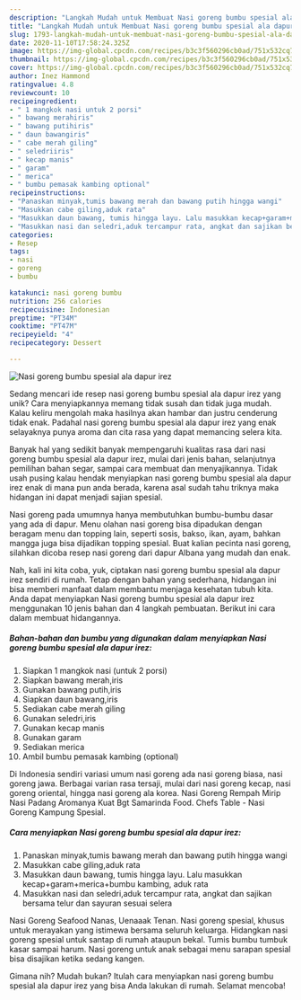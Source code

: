 ```yaml
---
description: "Langkah Mudah untuk Membuat Nasi goreng bumbu spesial ala dapur irez, Bikin Ngiler"
title: "Langkah Mudah untuk Membuat Nasi goreng bumbu spesial ala dapur irez, Bikin Ngiler"
slug: 1793-langkah-mudah-untuk-membuat-nasi-goreng-bumbu-spesial-ala-dapur-irez-bikin-ngiler
date: 2020-11-10T17:58:24.325Z
image: https://img-global.cpcdn.com/recipes/b3c3f560296cb0ad/751x532cq70/nasi-goreng-bumbu-spesial-ala-dapur-irez-foto-resep-utama.jpg
thumbnail: https://img-global.cpcdn.com/recipes/b3c3f560296cb0ad/751x532cq70/nasi-goreng-bumbu-spesial-ala-dapur-irez-foto-resep-utama.jpg
cover: https://img-global.cpcdn.com/recipes/b3c3f560296cb0ad/751x532cq70/nasi-goreng-bumbu-spesial-ala-dapur-irez-foto-resep-utama.jpg
author: Inez Hammond
ratingvalue: 4.8
reviewcount: 10
recipeingredient:
- " 1 mangkok nasi untuk 2 porsi"
- " bawang merahiris"
- " bawang putihiris"
- " daun bawangiris"
- " cabe merah giling"
- " seledriiris"
- " kecap manis"
- " garam"
- " merica"
- " bumbu pemasak kambing optional"
recipeinstructions:
- "Panaskan minyak,tumis bawang merah dan bawang putih hingga wangi"
- "Masukkan cabe giling,aduk rata"
- "Masukkan daun bawang, tumis hingga layu. Lalu masukkan kecap+garam+merica+bumbu kambing, aduk rata"
- "Masukkan nasi dan seledri,aduk tercampur rata, angkat dan sajikan bersama telur dan sayuran sesuai selera"
categories:
- Resep
tags:
- nasi
- goreng
- bumbu

katakunci: nasi goreng bumbu 
nutrition: 256 calories
recipecuisine: Indonesian
preptime: "PT34M"
cooktime: "PT47M"
recipeyield: "4"
recipecategory: Dessert

---
```



![Nasi goreng bumbu spesial ala dapur irez](https://img-global.cpcdn.com/recipes/b3c3f560296cb0ad/751x532cq70/nasi-goreng-bumbu-spesial-ala-dapur-irez-foto-resep-utama.jpg)

Sedang mencari ide resep nasi goreng bumbu spesial ala dapur irez yang unik? Cara menyiapkannya memang tidak susah dan tidak juga mudah. Kalau keliru mengolah maka hasilnya akan hambar dan justru cenderung tidak enak. Padahal nasi goreng bumbu spesial ala dapur irez yang enak selayaknya punya aroma dan cita rasa yang dapat memancing selera kita.

Banyak hal yang sedikit banyak mempengaruhi kualitas rasa dari nasi goreng bumbu spesial ala dapur irez, mulai dari jenis bahan, selanjutnya pemilihan bahan segar, sampai cara membuat dan menyajikannya. Tidak usah pusing kalau hendak menyiapkan nasi goreng bumbu spesial ala dapur irez enak di mana pun anda berada, karena asal sudah tahu triknya maka hidangan ini dapat menjadi sajian spesial.

Nasi goreng pada umumnya hanya membutuhkan bumbu-bumbu dasar yang ada di dapur. Menu olahan nasi goreng bisa dipadukan dengan beragam menu dan topping lain, seperti sosis, bakso, ikan, ayam, bahkan mangga juga bisa dijadikan topping spesial. Buat kalian pecinta nasi goreng, silahkan dicoba resep nasi goreng dari dapur Albana yang mudah dan enak.


Nah, kali ini kita coba, yuk, ciptakan nasi goreng bumbu spesial ala dapur irez sendiri di rumah. Tetap dengan bahan yang sederhana, hidangan ini bisa memberi manfaat dalam membantu menjaga kesehatan tubuh kita. Anda dapat menyiapkan Nasi goreng bumbu spesial ala dapur irez menggunakan 10 jenis bahan dan 4 langkah pembuatan. Berikut ini cara dalam membuat hidangannya.

<!--inarticleads1-->

##### Bahan-bahan dan bumbu yang digunakan dalam menyiapkan Nasi goreng bumbu spesial ala dapur irez:

1. Siapkan  1 mangkok nasi (untuk 2 porsi)
1. Siapkan  bawang merah,iris
1. Gunakan  bawang putih,iris
1. Siapkan  daun bawang,iris
1. Sediakan  cabe merah giling
1. Gunakan  seledri,iris
1. Gunakan  kecap manis
1. Gunakan  garam
1. Sediakan  merica
1. Ambil  bumbu pemasak kambing (optional)


Di Indonesia sendiri variasi umum nasi goreng ada nasi goreng biasa, nasi goreng jawa. Berbagai varian rasa tersaji, mulai dari nasi goreng kecap, nasi goreng oriental, hingga nasi goreng ala korea. Nasi Goreng Rempah Mirip Nasi Padang Aromanya Kuat Bgt Samarinda Food. Chefs Table - Nasi Goreng Kampung Spesial. 

<!--inarticleads2-->

##### Cara menyiapkan Nasi goreng bumbu spesial ala dapur irez:

1. Panaskan minyak,tumis bawang merah dan bawang putih hingga wangi
1. Masukkan cabe giling,aduk rata
1. Masukkan daun bawang, tumis hingga layu. Lalu masukkan kecap+garam+merica+bumbu kambing, aduk rata
1. Masukkan nasi dan seledri,aduk tercampur rata, angkat dan sajikan bersama telur dan sayuran sesuai selera


Nasi Goreng Seafood Nanas, Uenaaak Tenan. Nasi goreng spesial, khusus untuk merayakan yang istimewa bersama seluruh keluarga. Hidangkan nasi goreng spesial untuk santap di rumah ataupun bekal. Tumis bumbu tumbuk kasar sampai harum. Nasi goreng untuk anak sebagai menu sarapan spesial bisa disajikan ketika sedang kangen. 

Gimana nih? Mudah bukan? Itulah cara menyiapkan nasi goreng bumbu spesial ala dapur irez yang bisa Anda lakukan di rumah. Selamat mencoba!
